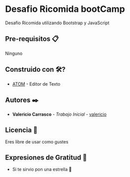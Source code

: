 # Desafio Ricomida bootCamp

Desafio Ricomida utilizando Bootstrap y JavaScript

## Pre-requisitos 📋

Ninguno

## Construido con 🛠?

* [ATOM](https://atom.io/) - Editor de Texto

## Autores ✒️

* **Valericio Carrasco** - *Trabajo Inicial* - [valericio](https://github.com/valericio)
 
## Licencia 📄

Eres libre de usar como gustes

## Expresiones de Gratitud 🎁

* Si te sirvio pon una estrella 📢

